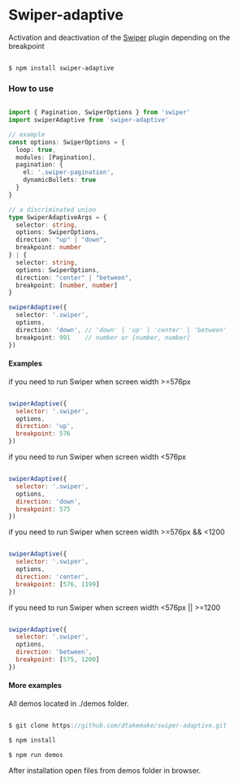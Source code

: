 # Swiper-adaptive

Activation and deactivation of the [Swiper](https://github.com/nolimits4web/swiper) plugin depending on the breakpoint

```

$ npm install swiper-adaptive

```

### How to use

```ts

import { Pagination, SwiperOptions } from 'swiper'
import swiperAdaptive from 'swiper-adaptive'

// example
const options: SwiperOptions = { 
  loop: true, 
  modules: [Pagination], 
  pagination: { 
    el: '.swiper-pagination', 
    dynamicBullets: true
  } 
}

// a discriminated union
type SwiperAdaptiveArgs = {
  selector: string, 
  options: SwiperOptions, 
  direction: "up" | "down", 
  breakpoint: number
} | {
  selector: string, 
  options: SwiperOptions, 
  direction: "center" | "between", 
  breakpoint: [number, number]
}

swiperAdaptive({
  selector: '.swiper',
  options,
  direction: 'down', // 'down' | 'up' | 'center' | 'between'
  breakpoint: 991    // number or [number, number]
})

```

#### Examples

if you need to run Swiper when screen width >=576px

```js

swiperAdaptive({
  selector: '.swiper',
  options,
  direction: 'up',
  breakpoint: 576
})

```


if you need to run Swiper when screen width <576px

```js

swiperAdaptive({
  selector: '.swiper',
  options,
  direction: 'down',
  breakpoint: 575
})

```


if you need to run Swiper when screen width >=576px && <1200

```js

swiperAdaptive({
  selector: '.swiper',
  options,
  direction: 'center',
  breakpoint: [576, 1199]
})

```


if you need to run Swiper when screen width <576px || >=1200

```js

swiperAdaptive({
  selector: '.swiper',
  options,
  direction: 'between',
  breakpoint: [575, 1200]
})

```


#### More examples

All demos located in ./demos folder.

```js

$ git clone https://github.com/dtakemake/swiper-adaptive.git

$ npm install

$ npm run demos

```

After installation open files from demos folder in browser.
